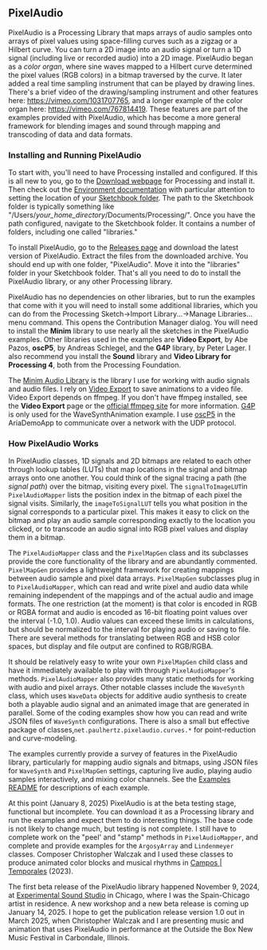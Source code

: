 ## PixelAudio

PixelAudio is a Processing Library that maps arrays of audio samples onto arrays of pixel values using space-filling curves such as a zigzag or a Hilbert curve. You can turn a 2D image into an audio signal or turn a 1D signal (including live or recorded audio) into a 2D image. PixelAudio began as a _color organ_, where sine waves mapped to a Hilbert curve determined the pixel values (RGB colors) in a bitmap traversed by the curve. It later added a real time sampling instrument that can be played by drawing lines. There's a brief video of the drawing/sampling instrument and other features here: https://vimeo.com/1031707765, and a longer example of the color organ here: https://vimeo.com/767814419. These features are part of the examples provided with PixelAudio, which has become a more general framework for blending images and sound through mapping and transcoding of data and data formats. 

### Installing and Running PixelAudio

To start with, you'll need to have Processing installed and configured. If this is all new to you, go to the [Download webpage](https://processing.org/download "Download webpage") for Processing and install it. Then check out the [Environment documentation](https://processing.org/environment "Environment documentation") with particular attention to setting the location of your [Sketchbook folder](https://processing.org/environment/#sketches-and-sketchbook "Sketchbook folder"). The path to the Sketchbook folder is typically something like "/Users/_your_home_directory_/Documents/Processing/". Once you have the path configured, navigate to the Sketchbook folder. It contains a number of folders, including one called "libraries." 

To install PixelAudio, go to the [Releases page](https://github.com/Ignotus-mago/PixelAudio/releases "Releases page") and download the latest version of PixelAudio. Extract the files from the downloaded archive. You should end up with one folder, "PixelAudio". Move it into the "libraries" folder in your Sketchbook folder. That's all you need to do to install the PixelAudio library, or any other Processing library.  

PixelAudio has no dependencies on other libraries, but to run the examples that come with it you will need to install some additional libraries, which you can do from the Processing Sketch->Import Library...->Manage Libraries... menu command. This opens the Contribution Manager dialog. You will need to install the **Minim** library to use nearly all the sketches in the PixelAudio examples. Other libraries used in the examples are **Video Export**, by Abe Pazos, **oscP5**, by Andreas Schlegel, and the **G4P** library, by Peter Lager. I also recommend you install the **Sound** library and **Video Library for Processing 4**, both from the Processing Foundation. 

The [Minim Audio Library](https://code.compartmental.net/tools/minim/ "Minim Audio Library") is the library I use for working with audio signals and audio files. I rely on [Video Export](https://funprogramming.org/VideoExport-for-Processing/ "Video Export") to save animations to a video file. Video Export depends on ffmpeg. If you don't have ffmpeg installed, see the **Video Export** page or the [official ffmpeg site](https://ffmpeg.org/ "official ffmpeg site") for more information. [G4P](http://www.lagers.org.uk/g4p/ "G4P") is only used for the WaveSynthAnimation example. I use [oscP5](https://www.sojamo.de/libraries/oscP5/ "oscP5") in the AriaDemoApp to communicate over a network with the UDP protocol.

### How PixelAudio Works

In PixelAudio classes, 1D signals and 2D bitmaps are related to each other through lookup tables (LUTs) that map locations in the signal and bitmap arrays onto one another. You could think of the signal tracing a path (the _signal path_) over the bitmap, visiting every pixel. The `signalToImageLUT`in `PixelAudioMapper` lists the position index in the bitmap of each pixel the signal visits. Similarly, the `imageToSignalLUT` tells you what position in the signal corresponds to a particular pixel. This makes it easy to click on the bitmap and play an audio sample corresponding exactly to the location you clicked, or to transcode an audio signal into RGB pixel values and display them in a bitmap. 

The `PixelAudioMapper` class and the `PixelMapGen` class and its subclasses provide the core functionality of the library and are abundantly commented. `PixelMapGen` provides a lightweight framework for creating mappings between audio sample and pixel data arrays. `PixelMapGen` subclasses plug in to `PixelAudioMapper`, which can read and write pixel and audio data while remaining independent of the mappings and of the actual audio and image formats. The one restriction (at the moment) is that color is encoded in RGB or RGBA format and audio is encoded as 16-bit floating point values over the interval (-1.0, 1.0). Audio values can exceed these limits in calculations, but should be normalized to the interval for playing audio or saving to file. There are several methods for translating between RGB and HSB color spaces, but display and file output are confined to RGB/RGBA. 

It should be relatively easy to write your own `PixelMapGen` child class and have it immediately available to play with through `PixelAudioMapper`'s methods. `PixelAudioMapper` also provides many static methods for working with audio and pixel arrays. Other notable classes include the `WaveSynth` class, which uses `WaveData` objects for additive audio synthesis to create both a playable audio signal and an animated image that are generated in parallel. Some of the coding examples show how you can read and write JSON files of `WaveSynth` configurations. There is also a small but effective package of classes,`net.paulhertz.pixelaudio.curves.*` for point-reduction and curve-modeling. 

The examples currently provide a survey of features in the PixelAudio library, particularly for mapping audio signals and bitmaps, using JSON files for `WaveSynth` and `PixelMapGen` settings, capturing live audio, playing audio samples interactively, and mixing color channels. See the [Examples README](https://github.com/Ignotus-mago/PixelAudio/tree/master/examples "Examples README") for descriptions of each example.

At this point (January 8, 2025) PixelAudio is at the beta testing stage, functional but incomplete. You can download it as a Processing library and run the examples and expect them to do interesting things. The base code is not likely to change much, but testing is not complete. I still have to complete work on the "peel' and "stamp" methods in `PixelAudioMapper`, and complete and provide examples for the `ArgosyArray` and `Lindenmeyer` classes. Composer Christopher Walczak and I used these classes to produce animated color blocks and musical rhythms in [Campos | Temporales](https://vimeo.com/856300250 "Campos | Temporales") (2023).

The first beta release of the PixelAudio library happened November 9, 2024, at [Experimental Sound Studio](https://ess.org/) in Chicago, where I was the Spain-Chicago artist in residence. A new workshop and a new beta release is coming up January 14, 2025. I hope to get the publication release version 1.0 out in March 2025, when Christopher Walczak and I are presenting music and animation that uses PixelAudio in performance at the Outside the Box New Music Festival in Carbondale, Illinois. 


